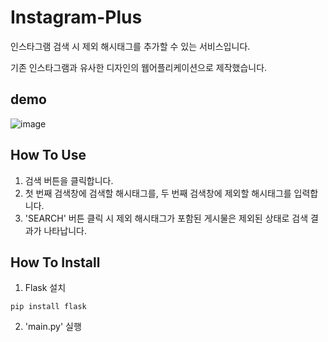 # Instagram-Plus

인스타그램 검색 시 제외 해시태그를 추가할 수 있는 서비스입니다.

기존 인스타그램과 유사한 디자인의 웹어플리케이션으로 제작했습니다.

## demo

![image](https://user-images.githubusercontent.com/39795055/112283701-c36ecb80-8ccb-11eb-937b-cf28ef1de485.png)

## How To Use

1. 검색 버튼을 클릭합니다.
2. 첫 번째 검색창에 검색할 해시태그를, 두 번째 검색창에 제외할 해시태그를 입력합니다.
3. 'SEARCH' 버튼 클릭 시 제외 해시태그가 포함된 게시물은 제외된 상태로 검색 결과가 나타납니다.

## How To Install

1. Flask 설치

```
pip install flask
```

2. 'main.py' 실행
